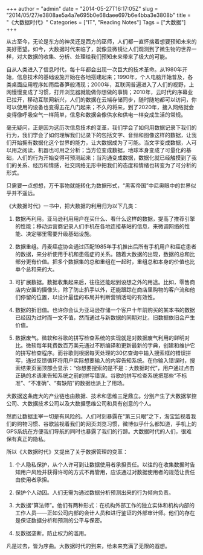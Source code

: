 +++
author = "admin"
date = "2014-05-27T16:17:05Z"
slug = "2014/05/27/e3808ae5a4a7e695b0e68daee697b6e4bba3e3808b"
title = "《大数据时代》"
Categories = ["IT", "Reading Notes"]
Tags = ["大数据"]
+++

从古至今，无论是东方的神灵还是西方的巫师，人们都一直怀揣着想要预知未来的美好愿望。如今，大数据时代来临了，就像显微镜让人们观测到了微生物的世界一样，对大数据的收集、分析、处理给我们预知未来带来了极大的可能。





自从人类进入了信息时代，每十年都会出现一次巨大的技术革命。从1980年开始，信息技术的基础设施开始在各地搭建起来；1990年，个人电脑开始普及，各类桌面应用程序如雨后春笋般涌现；2000年，互联网普遍进入了人们的视野，上网慢慢变成了习惯，打开浏览器就能做你想做的事情；2010年，云时代的序幕业已拉开，移动互联网新兴，人们的数据在云端存储同步，随时随地都可以访问，你可以使用的设备也变得五花八门起来；不久的将来，到了2020年，接入网络就会变得像呼吸空气一样简单，信息和数据会像供水和供电一样变成生活的常规。





毫无疑问，正是因为这历次信息技术的变革，我们学会了如何用数据记录下我们的行为，我们学会了如何理解我们记录下的包括文字、音频和图像这样的数据，让我们开始拥有数据化这个世界的能力，让大数据成为了可能。当文字变成数据，人可以用之阅读，机器也可用之分析；当方位变成数据，地球本身变成了可量化的基础，人们的行为开始变得可预测起来；当沟通变成数据，数据化就已经触摸到了我们的关系、经历和情感，社交网络无形中把我们的态度和情绪也转变为了可分析的形式。





只需要一点想想，万千事物就能转化为数据形式，“黑客帝国”中尼奥眼中的世界似乎并不遥远。





《大数据时代》一书中，把大数据的利用归为以下几类：







  1. 数据再利用。亚马逊利用用户在买什么、看什么这样的数据，提高了推荐引擎的性能；移动运营商记录人们手机在各地连接基站的信息，来微调网络的性能、决定哪里需要升级基础设施。


  2. 数据重组。丹麦癌症协会通过匹配1985年手机推出后所有手机用户和癌症患者的数据，来分析使用手机和患癌症的关系。随着大数据的出现，数据的总和比部分更有价值。把多个数据集的总和重组在一起时，重组总和本身的价值也比单个总和来的大。


  3. 可扩展数据。数据收集起来后，往往还能起到设想之外的用途。比如，零售商店内安置的摄像头，除了防止扒手以外，还能跟踪在商店里购物的客户流和他们停留的位置，以设计最佳的布局并判断营销活动的有效性。


  4. 数据的折旧值。也许你会认为亚马逊存储一个客户十年前购买的某本书的数据已经因为过时而一文不值，然而通过与新数据的同期对比，旧数据依旧会产生价值。


  5. 数据废气。微软和谷歌的拼写检查系统的实现就是对数据废气利用的鲜明对比。微软每年耗费数百万美元通过不断编译和更新最新的字典，创建和维护它的拼写检查程序。而谷歌则根据每天处理的30亿查询中输入搜索框的错误拼写，通过反馈循环将用户实际想要输入的内容告知系统。在你输入错误时，搜索结果页面顶部会显示：“你想要搜索的是不是：大数据时代”，用户通过点击正确的术语来告知系统之前的拼写错误。谷歌的拼写检查系统把那些“不标准”、“不准确”、“有缺陷”的数据也派上了用场。





大数据这条庞大的产业链也由数据、技术和思维三足鼎立。分别产生了大数据掌控公司、大数据技术公司以及大数据思维公司和具有创意的个人。





然而让数据主宰一切是有风险的。人们时刻暴露在“第三只眼”之下，淘宝监视着我们的购物习惯、谷歌监视着我们的网页浏览习惯，微博似乎什么都知道，手机上的GPS系统在方便我们导航的同时也暴露了我们的行踪。大数据时代的人们，很难保有真正的隐私。





所以《大数据时代》又提出了关于数据管理的变革：







  1. 个人隐私保护，从个人许可到让数据使用者承担责任。以往的在收集数据时告知用户风险并获得许可的方式不再管用，应该通过对数据使用者的规范让责任由使用者承担。


  2. 保护个人动因。人们无需为通过数据分析预测出来的行为倾向负责。


  3. 大数据“算法师”。他们有两种形式：在机构外部工作的独立实体和机构内部的工作人员——正如公司内部的会计人员和进行鉴证的外部审计师。他们的存在是保证数据分析和预测的公平与保密。


  4. 反数据垄断。防止权力的滥用。





凡是过去，皆为序曲。大数据时代的到来，给未来充满了无限的遐想。



